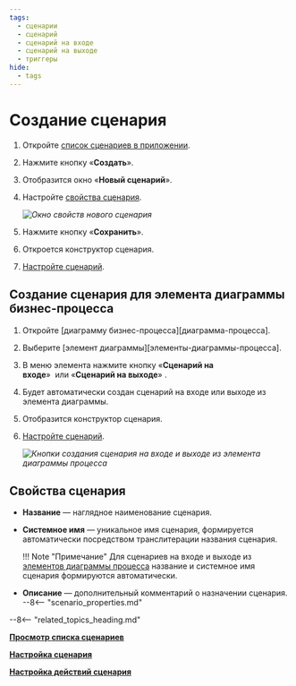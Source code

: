 ```yaml
---
tags:
  - сценарии
  - сценарий
  - сценарий на входе
  - сценарий на выходе
  - триггеры
hide:
  - tags
---
```


# Создание сценария

1. Откройте [список сценариев в приложении](scenarios_list_view.md).
2. Нажмите кнопку «**Создать**».
3. Отобразится окно «**Новый сценарий**».
4. Настройте [свойства сценария](scenario_configure.md).

    *![Окно свойств нового сценария](scenario_create_properties.png)*

5. Нажмите кнопку «**Сохранить**».
6. Откроется конструктор сценария.
7. [Настройте сценарий](scenario_configure.md).

## Создание сценария для элемента диаграммы бизнес-процесса

1. Откройте [диаграмму бизнес-процесса][диаграмма-процесса].
2. Выберите [элемент диаграммы][элементы-диаграммы-процесса].
3. В меню элемента нажмите кнопку «**Сценарий на входе**» <i class="fa-light fa-arrow-right-to-bracket"></i> или «**Сценарий на выходе**» <i class="fa-light fa-arrow-right-from-bracket"></i>.
4. Будет автоматически создан сценарий на входе или выходе из элемента диаграммы.
5. Отобразится конструктор сценария.
6. [Настройте сценарий](scenario_configure.md).

    *![Кнопки создания сценария на входе и выходе из элемента диаграммы процесса](scenario_exit_enter_process_element.png)*

## Свойства сценария

- **Название** — наглядное наименование сценария.
- **Системное имя** — уникальное имя сценария, формируется автоматически посредством транслитерации названия сценария.

    !!! Note "Примечание"
        Для сценариев на входе и выходе из [элементов диаграммы процесса](#создание-сценария-для-элемента-диаграммы-бизнес-процесса) название и системное имя сценария формируются автоматически.

- **Описание** — дополнительный комментарий о назначении сценария.
--8<-- "scenario_properties.md"

--8<-- "related_topics_heading.md"

**[Просмотр списка сценариев](scenarios_list_view.md)**

**[Настройка сценария](scenario_configure.md)**

**[Настройка действий сценария](scenario_actions.md)**
